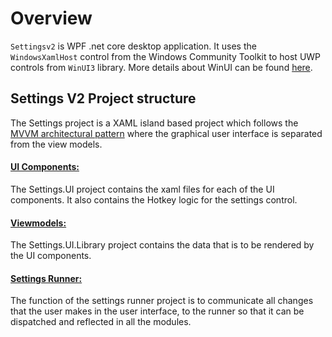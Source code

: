 # Overview
`Settingsv2` is WPF .net core desktop application. It uses the `WindowsXamlHost` control from the Windows Community Toolkit to host UWP controls from `WinUI3` library. More details about WinUI can be found [here](https://microsoft.github.io/microsoft-ui-xaml/about.html#what-is-it).

## Settings V2 Project structure
The Settings project is a XAML island based project which
follows the [MVVM architectural pattern][MVVM] where the graphical user interface is separated from the view models.

#### [UI Components:](/src/core/Settings.UI)
The Settings.UI project contains the xaml files for each of the UI components. It also contains the Hotkey logic for the settings control.

#### [Viewmodels:](/src/core/Settings.UI.Library)
The Settings.UI.Library project contains the data that is to be rendered by the UI components.

#### [Settings Runner:](/src/core/PowerToys.Settings)
The function of the settings runner project is to communicate all changes that the user makes in the user interface, to the runner so that it can be dispatched and reflected in all the modules.

[MVVM]: https://docs.microsoft.com/en-us/windows/uwp/data-binding/data-binding-and-mvvm